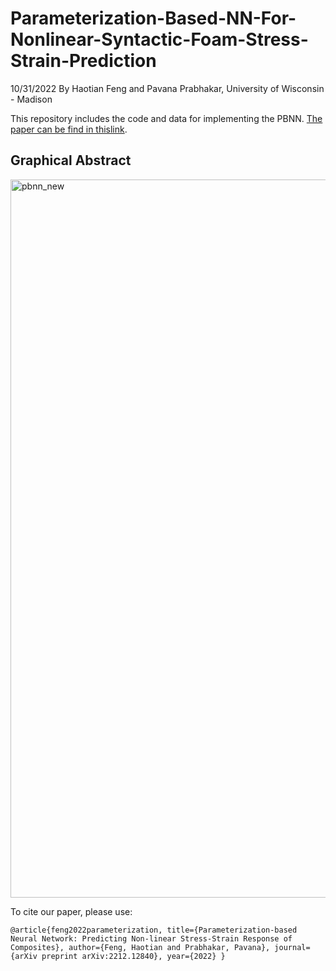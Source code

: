 # Parameterization-Based-NN-For-Nonlinear-Syntactic-Foam-Stress-Strain-Prediction

10/31/2022 By Haotian Feng and Pavana Prabhakar, University of Wisconsin - Madison

This repository includes the code and data for implementing the PBNN. [The paper can be find in thislink](https://arxiv.org/abs/2212.12840). 

## Graphical Abstract
<img width="1149" alt="pbnn_new" src="https://user-images.githubusercontent.com/62448186/221620155-5cdc0d35-d8ad-4952-a75c-75f34b580f74.png">

To cite our paper, please use: 

`@article{feng2022parameterization,
  title={Parameterization-based Neural Network: Predicting Non-linear Stress-Strain Response of Composites},
  author={Feng, Haotian and Prabhakar, Pavana},
  journal={arXiv preprint arXiv:2212.12840},
  year={2022}
}`

